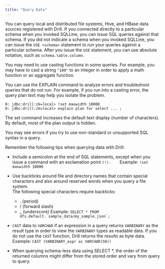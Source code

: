 ```yaml
---
title: "Query Data"
---
```

You can query local and distributed file systems, Hive, and HBase data sources
registered with Drill. If you connected directly to a particular schema when
you invoked SQLLine, you can issue SQL queries against that schema. If you did
not indicate a schema when you invoked SQLLine, you can issue the `USE
<schema>` statement to run your queries against a particular schema. After you
issue the `USE` statement, you can use absolute notation, such as `schema.table.column`.

You may need to use casting functions in some queries. For example, you may
have to cast a string `"100"` to an integer in order to apply a math function
or an aggregate function.

You can use the EXPLAIN command to analyze errors and troubleshoot queries
that do not run. For example, if you run into a casting error, the query plan
text may help you isolate the problem.

    0: jdbc:drill:zk=local> !set maxwidth 10000
    0: jdbc:drill:zk=local> explain plan for select ... ;

The set command increases the default text display (number of characters). By
default, most of the plan output is hidden.

You may see errors if you try to use non-standard or unsupported SQL syntax in
a query.

Remember the following tips when querying data with Drill:

  * Include a semicolon at the end of SQL statements, except when you issue a command with an exclamation point `(!).   
    `Example: `!set maxwidth 10000`
  * Use backticks around file and directory names that contain special characters and also around reserved words when you query a file system.   
    The following special characters require backticks:

    * . (period)
    * / (forward slash)
    * _ (underscore)
    Example: ``SELECT * FROM dfs.default.`sample_data/my_sample.json`; ``
  * `CAST` data to `VARCHAR` if an expression in a query returns `VARBINARY` as the result type in order to view the `VARBINARY` types as readable data. If you do not use the `CAST` function, Drill returns the results as byte data.    
     Example: `CAST (VARBINARY_expr as VARCHAR(50))`
  * When querying schema-less data using SELECT *, the order of the returned columns might differ from the stored order and vary from query to query.

